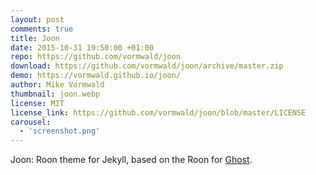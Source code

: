 ```yaml
---
layout: post
comments: true
title: Joon
date: 2015-10-31 19:50:00 +01:00
repo: https://github.com/vormwald/joon
download: https://github.com/vormwald/joon/archive/master.zip
demo: https://vormwald.github.io/joon/
author: Mike Vormwald
thumbnail: joon.webp
license: MIT
license_link: https://github.com/vormwald/joon/blob/master/LICENSE
carousel:
  - 'screenshot.png'
---
```


Joon: Roon theme for Jekyll, based on the Roon for [Ghost](https://github.com/tryghost/roon/).
